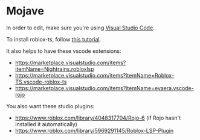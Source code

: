 # Mojave
In order to edit, make sure you're using [Visual Studio Code](https://code.visualstudio.com/).

To install roblox-ts, follow [this tutorial](https://roblox-ts.com/docs/setup-guide).

It also helps to have these vscode extensions:
- <https://marketplace.visualstudio.com/items?itemName=Nightrains.robloxlsp>
- <https://marketplace.visualstudio.com/items?itemName=Roblox-TS.vscode-roblox-ts>
- <https://marketplace.visualstudio.com/items?itemName=evaera.vscode-rojo>

You also want these studio plugins:
- <https://www.roblox.com/library/4048317704/Rojo-6> (if Rojo hasn't installed it automatically)
- <https://www.roblox.com/library/5969291145/Roblox-LSP-Plugin>

